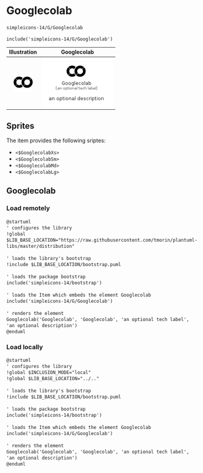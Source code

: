 # Googlecolab


```text
simpleicons-14/G/Googlecolab
```

```text
include('simpleicons-14/G/Googlecolab')
```



| Illustration | Googlecolab |
| :---: | :---: |
| ![illustration for Illustration](../../simpleicons-14/G/Googlecolab.png) | ![illustration for Googlecolab](../../simpleicons-14/G/Googlecolab.Local.png) |



## Sprites
The item provides the following sriptes:

- `<$GooglecolabXs>`
- `<$GooglecolabSm>`
- `<$GooglecolabMd>`
- `<$GooglecolabLg>`





## Googlecolab

### Load remotely
```plantuml
@startuml
' configures the library
!global $LIB_BASE_LOCATION="https://raw.githubusercontent.com/tmorin/plantuml-libs/master/distribution"

' loads the library's bootstrap
!include $LIB_BASE_LOCATION/bootstrap.puml

' loads the package bootstrap
include('simpleicons-14/bootstrap')

' loads the Item which embeds the element Googlecolab
include('simpleicons-14/G/Googlecolab')

' renders the element
Googlecolab('Googlecolab', 'Googlecolab', 'an optional tech label', 'an optional description')
@enduml
```

### Load locally
```plantuml
@startuml
' configures the library
!global $INCLUSION_MODE="local"
!global $LIB_BASE_LOCATION="../.."

' loads the library's bootstrap
!include $LIB_BASE_LOCATION/bootstrap.puml

' loads the package bootstrap
include('simpleicons-14/bootstrap')

' loads the Item which embeds the element Googlecolab
include('simpleicons-14/G/Googlecolab')

' renders the element
Googlecolab('Googlecolab', 'Googlecolab', 'an optional tech label', 'an optional description')
@enduml
```

